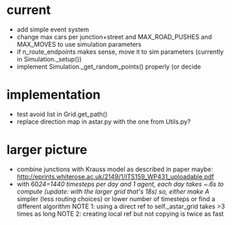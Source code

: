 # current
- add simple event system
- change max cars per junction+street and MAX_ROAD_PUSHES and MAX_MOVES to use simulation parameters
- if n_route_endpoints makes sense, move it to sim parameters (currently in Simulation._setup())
- implement Simulation._get_random_points() properly (or decide
# implementation

- test avoid list in Grid.get_path()
- replace direction map in astar.py with the one from Utils.py?


# larger picture

- combine junctions with Krauss model as described in paper
  maybe: <http://eprints.whiterose.ac.uk/2149/1/ITS159_WP431_uploadable.pdf>
- with 60*24=1440 timesteps per day and 1 agent, each day takes ~.6s to compute (update: with the larger grid that's 18s)
  so, either make A* simpler (less routing choices) or lower number of timesteps or find a different algorithm
  NOTE 1: using a direct ref to self._astar_grid takes >3 times as long
  NOTE 2: creating local ref but not copying is twice as fast
